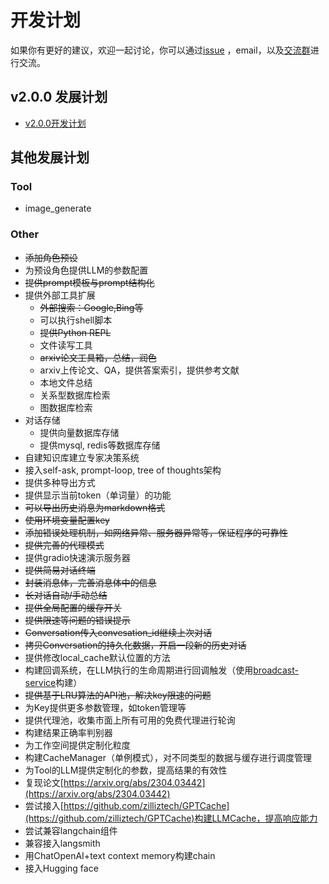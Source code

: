 # 开发计划

如果你有更好的建议，欢迎一起讨论，你可以通过[issue](https://github.com/Undertone0809/promptulate/issues)
，email，以及[交流群](README.md#交流群)进行交流。


## v2.0.0 发展计划
- [v2.0.0开发计划](https://github.com/Undertone0809/promptulate/issues/20)

## 其他发展计划

### Tool
- image_generate

### Other
- ~~添加角色预设~~
- 为预设角色提供LLM的参数配置
- ~~提供prompt模板与prompt结构化~~
- 提供外部工具扩展
  - ~~外部搜索：Google,Bing等~~
  - 可以执行shell脚本
  - ~~提供Python REPL~~
  - 文件读写工具
  - ~~arxiv论文工具箱，总结，润色~~
  - arxiv上传论文、QA，提供答案索引，提供参考文献
  - 本地文件总结
  - 关系型数据库检索
  - 图数据库检索
- 对话存储
  - 提供向量数据库存储
  - 提供mysql, redis等数据库存储
- 自建知识库建立专家决策系统
- 接入self-ask, prompt-loop, tree of thoughts架构
- 提供多种导出方式
- 提供显示当前token（单词量）的功能
- ~~可以导出历史消息为markdown格式~~
- ~~使用环境变量配置key~~
- ~~添加错误处理机制，如网络异常、服务器异常等，保证程序的可靠性~~
- ~~提供完善的代理模式~~
- 提供gradio快速演示服务器
- ~~提供简易对话终端~~
- ~~封装消息体，完善消息体中的信息~~
- ~~长对话自动/手动总结~~
- ~~提供全局配置的缓存开关~~
- ~~提供限速等问题的错误提示~~
- ~~Conversation传入convesation_id继续上次对话~~
- ~~拷贝Conversation的持久化数据，开启一段新的历史对话~~
- 提供修改local_cache默认位置的方法
- 构建回调系统，在LLM执行的生命周期进行回调触发（使用[broadcast-service](https://github.com/Undertone0809/broadcast-service)构建）
- ~~提供基于LRU算法的API池，解决key限速的问题~~
- 为Key提供更多参数管理，如token管理等
- 提供代理池，收集市面上所有可用的免费代理进行轮询
- 构建结果正确率判别器
- 为工作空间提供定制化粒度
- 构建CacheManager（单例模式），对不同类型的数据与缓存进行调度管理
- 为Tool的LLM提供定制化的参数，提高结果的有效性
- 复现论文[https://arxiv.org/abs/2304.03442](https://arxiv.org/abs/2304.03442)
- 尝试接入[https://github.com/zilliztech/GPTCache](https://github.com/zilliztech/GPTCache)构建LLMCache，提高响应能力
- 尝试兼容langchain组件
- 兼容接入langsmith
- 用ChatOpenAI+text context memory构建chain
- 接入Hugging face